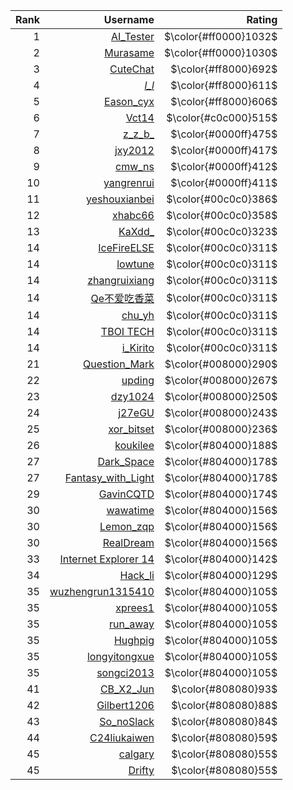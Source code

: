 | Rank | Username | Rating |
| -: | -: | -: |
| $1$ | [AI_Tester](http://8.136.99.126/user/7) | $\color{#ff0000}1032$ |
| $2$ | [Murasame](http://8.136.99.126/user/20) | $\color{#ff0000}1030$ |
| $3$ | [CuteChat](http://8.136.99.126/user/18) | $\color{#ff8000}692$ |
| $4$ | [_l_l_](http://8.136.99.126/user/189) | $\color{#ff8000}611$ |
| $5$ | [Eason_cyx](http://8.136.99.126/user/56) | $\color{#ff8000}606$ |
| $6$ | [Vct14](http://8.136.99.126/user/84) | $\color{#c0c000}515$ |
| $7$ | [z_z_b_](http://8.136.99.126/user/142) | $\color{#0000ff}475$ |
| $8$ | [jxy2012](http://8.136.99.126/user/53) | $\color{#0000ff}417$ |
| $9$ | [cmw_ns](http://8.136.99.126/user/11) | $\color{#0000ff}412$ |
| $10$ | [yangrenrui](http://8.136.99.126/user/39) | $\color{#0000ff}411$ |
| $11$ | [yeshouxianbei](http://8.136.99.126/user/52) | $\color{#00c0c0}386$ |
| $12$ | [xhabc66](http://8.136.99.126/user/94) | $\color{#00c0c0}358$ |
| $13$ | [KaXdd_](http://8.136.99.126/user/54) | $\color{#00c0c0}323$ |
| $14$ | [IceFireELSE](http://8.136.99.126/user/199) | $\color{#00c0c0}311$ |
| $14$ | [lowtune](http://8.136.99.126/user/183) | $\color{#00c0c0}311$ |
| $14$ | [zhangruixiang](http://8.136.99.126/user/167) | $\color{#00c0c0}311$ |
| $14$ | [Qe不爱吃香菜](http://8.136.99.126/user/164) | $\color{#00c0c0}311$ |
| $14$ | [chu_yh](http://8.136.99.126/user/111) | $\color{#00c0c0}311$ |
| $14$ | [TBOI TECH](http://8.136.99.126/user/27) | $\color{#00c0c0}311$ |
| $14$ | [i_Kirito](http://8.136.99.126/user/191) | $\color{#00c0c0}311$ |
| $21$ | [Question_Mark](http://8.136.99.126/user/50) | $\color{#008000}290$ |
| $22$ | [upding](http://8.136.99.126/user/8) | $\color{#008000}267$ |
| $23$ | [dzy1024](http://8.136.99.126/user/57) | $\color{#008000}250$ |
| $24$ | [j27eGU](http://8.136.99.126/user/75) | $\color{#008000}243$ |
| $25$ | [xor_bitset](http://8.136.99.126/user/114) | $\color{#008000}236$ |
| $26$ | [koukilee](http://8.136.99.126/user/144) | $\color{#804000}188$ |
| $27$ | [Dark_Space](http://8.136.99.126/user/206) | $\color{#804000}178$ |
| $27$ | [Fantasy_with_Light](http://8.136.99.126/user/48) | $\color{#804000}178$ |
| $29$ | [GavinCQTD](http://8.136.99.126/user/77) | $\color{#804000}174$ |
| $30$ | [wawatime](http://8.136.99.126/user/177) | $\color{#804000}156$ |
| $30$ | [Lemon_zqp](http://8.136.99.126/user/171) | $\color{#804000}156$ |
| $30$ | [RealDream](http://8.136.99.126/user/159) | $\color{#804000}156$ |
| $33$ | [Internet Explorer 14](http://8.136.99.126/user/100) | $\color{#804000}142$ |
| $34$ | [Hack_li](http://8.136.99.126/user/203) | $\color{#804000}129$ |
| $35$ | [wuzhengrun1315410](http://8.136.99.126/user/198) | $\color{#804000}105$ |
| $35$ | [xprees1](http://8.136.99.126/user/195) | $\color{#804000}105$ |
| $35$ | [run_away](http://8.136.99.126/user/179) | $\color{#804000}105$ |
| $35$ | [Hughpig](http://8.136.99.126/user/154) | $\color{#804000}105$ |
| $35$ | [longyitongxue](http://8.136.99.126/user/90) | $\color{#804000}105$ |
| $35$ | [songci2013](http://8.136.99.126/user/46) | $\color{#804000}105$ |
| $41$ | [CB_X2_Jun](http://8.136.99.126/user/115) | $\color{#808080}93$ |
| $42$ | [Gilbert1206](http://8.136.99.126/user/153) | $\color{#808080}88$ |
| $43$ | [So_noSlack](http://8.136.99.126/user/63) | $\color{#808080}84$ |
| $44$ | [C24liukaiwen](http://8.136.99.126/user/118) | $\color{#808080}59$ |
| $45$ | [calgary](http://8.136.99.126/user/60) | $\color{#808080}55$ |
| $45$ | [Drifty](http://8.136.99.126/user/13) | $\color{#808080}55$ |
